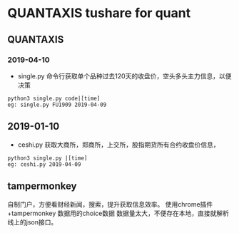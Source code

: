 # QUANTAXIS tushare for quant


## QUANTAXIS
### 2019-04-10 
* single.py 命令行获取单个品种过去120天的收盘价，空头多头主力信息，以便决策
```
python3 single.py code|[time]
eg: single.py FU1909 2019-04-09
```

## 2019-01-10
* ceshi.py 获取大商所，郑商所，上交所，股指期货所有合约收盘价信息，
```
python3 single.py |[time]
eg: ceshi.py 2019-04-09
```
## tampermonkey

自制门户，方便看财经新闻，搜索，提升获取信息效率。
使用chrome插件+tampermonkey
数据用的choice数据
数据量太大，不便存在本地，直接就解析线上的json接口。


